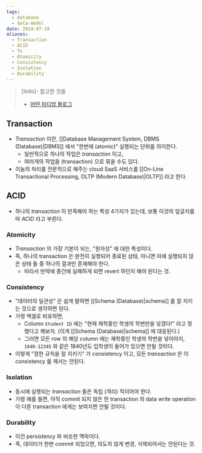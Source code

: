 ```yaml
---
tags:
  - database
  - data-model
date: 2024-07-18
aliases:
  - Transaction
  - ACID
  - Tx
  - Atomicity
  - Consistency
  - Isolation
  - Durability
---
```

> [!info]- 참고한 것들
> - [어떤 미디엄 블로그](https://chrisjune-13837.medium.com/db-transaction-%EA%B3%BC-acid%EB%9E%80-45a785403f9e)

## Transaction

- *Transaction* 이란, [[Database Management System, DBMS (Database)|DBMS]] 에서 "한번에 (atomic)" 실행되는 단위를 의미한다.
	- 일반적으로 하나의 작업은 *transaction* 이고,
	- 여러개의 작업을 (transaction) 으로 묶을 수도 있다.
- 이놈의 처리를 전문적으로 해주는 cloud SaaS 서비스를 [[On-Line Transactional Processing, OLTP (Modern Database)|OLTP]] 라고 한다.

## ACID

- 하나의 *transaction* 이 만족해야 하는 특성 4가지가 있는데, 보통 이것의 앞글자를 따 *ACID* 라고 부른다.

### Atomicity

- *Transaction* 의 가장 기본이 되는, "원자성" 에 대한 특성이다.
- 즉, 하나의 transaction 은 완전히 실행되어 종료된 상태, 아니면 아예 실행되지 않은 상태 둘 중 하나의 결과만 존재해야 한다.
	- 따라서 만약에 중간에 실패하게 되면 revert 하던지 해야 된다는 것.

### Consistency

- "데이터의 일관성" 은 쉽게 말하면 [[Schema (Database)|schema]] 를 잘 지키는 것으로 생각하면 된다.
- 가령 엑셀로 비유하면,
	- Column `Student ID` 에는 "현재 재학중인 학생의 학번만을 넣겠다!" 라고 정했다고 해보자. (이게 [[Schema (Database)|schema]] 에 대응된다.)
	- 그러면 모든 row 의 해당 column 에는 재학중인 학생의 학번을 넣어야지, `1840-12345` 와 같은 1840년도 입학생이 들어가 있으면 안될 것이다.
- 이렇게 "정한 규칙을 잘 지키기" 가 consistency 이고, 모든 *transaction* 은 이 consistency 를 깨서는 안된다.

### Isolation

- 동시에 실행되는 *transaction* 들은 독립 (격리) 적이어야 한다.
- 가령 예를 들면, 아직 commit 되지 않은 한 transaction 의 data write operation 이 다른 transaction 에게는 보여지면 안될 것이다.

### Durability

- 이건 persistency 와 비슷한 맥락이다.
- 즉, 데이터가 한번 commit 되었으면, 의도치 않게 변경, 삭제되어서는 안된다는 것.